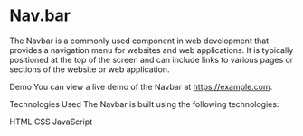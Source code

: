 # Nav.bar

The Navbar is a commonly used component in web development that provides a navigation menu for websites and web applications. It is typically positioned at the top of the screen and can include links to various pages or sections of the website or web application.

Demo
You can view a live demo of the Navbar at https://example.com.

Technologies Used
The Navbar is built using the following technologies:

HTML
CSS
JavaScript
